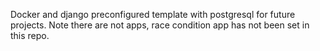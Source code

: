 Docker and django preconfigured template with postgresql for future projects. Note there are not apps, race condition app has not been set in this repo.
